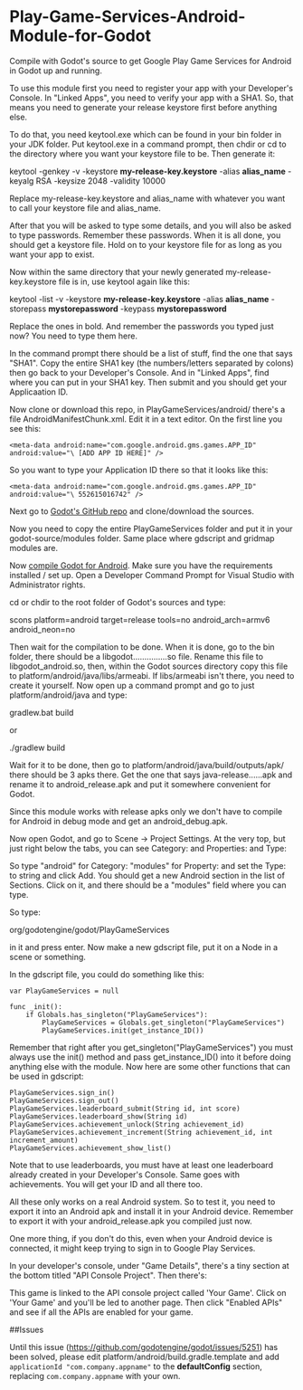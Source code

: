# Play-Game-Services-Android-Module-for-Godot
Compile with Godot's source to get Google Play Game Services for Android in Godot up and running.

To use this module first you need to register your app with your Developer's Console. In "Linked Apps", you need to verify your app with a SHA1. So, that means you need to generate your release keystore first before anything else.

To do that, you need keytool.exe which can be found in your bin folder in your JDK folder. Put keytool.exe in a command prompt, then chdir or cd to the directory where you want your keystore file to be. Then generate it:

keytool -genkey -v -keystore **my-release-key.keystore** -alias **alias_name** -keyalg RSA -keysize 2048 -validity 10000

Replace my-release-key.keystore and alias_name with whatever you want to call your keystore file and alias_name.

After that you will be asked to type some details, and you will also be asked to type passwords. Remember these passwords. When it is all done, you should get a keystore file. Hold on to your keystore file for as long as you want your app to exist.

Now within the same directory that your newly generated my-release-key.keystore file is in, use keytool again like this:

keytool -list -v -keystore **my-release-key.keystore** -alias **alias_name** -storepass **mystorepassword** -keypass **mystorepassword**

Replace the ones in bold. And remember the passwords you typed just now? You need to type them here.

In the command prompt there should be a list of stuff, find the one that says "SHA1". Copy the entire SHA1 key (the numbers/letters separated by colons) then go back to your Developer's Console. And in "Linked Apps", find where you can put in your SHA1 key. Then submit and you should get your Applicaation ID.

Now clone or download this repo, in PlayGameServices/android/ there's a file AndroidManifestChunk.xml. Edit it in a text editor. On the first line you see this:

`<meta-data android:name="com.google.android.gms.games.APP_ID" android:value="\ [ADD APP ID HERE]" />`

So you want to type your Application ID there so that it looks like this:

`<meta-data android:name="com.google.android.gms.games.APP_ID" android:value="\ 552615016742" />`

Next go to [Godot's GitHub repo](https://github.com/godotengine/godot) and clone/download the sources.

Now you need to copy the entire PlayGameServices folder and put it in your godot-source/modules folder. Same place where gdscript and gridmap modules are. 

Now [compile Godot for Android](http://docs.godotengine.org/en/latest/reference/compiling_for_android.html). Make sure you have the requirements installed / set up. Open a Developer Command Prompt for Visual Studio with Administrator rights.

cd or chdir to the root folder of Godot's sources and type:

scons platform=android target=release tools=no android_arch=armv6 android_neon=no

Then wait for the compilation to be done. When it is done, go to the bin folder, there should be a libgodot...............so file. Rename this file to libgodot_android.so, then, within the Godot sources directory copy this file to platform/android/java/libs/armeabi. If libs/armeabi isn't there, you need to create it yourself. Now open up a command prompt and go to just platform/android/java and type:

gradlew.bat build

or

./gradlew build

Wait for it to be done, then go to platform/android/java/build/outputs/apk/ there should be 3 apks there. Get the one that says java-release......apk and rename it to android_release.apk and put it somewhere convenient for Godot.

Since this module works with release apks only we don't have to compile for Android in debug mode and get an android_debug.apk.

Now open Godot, and go to Scene -> Project Settings. At the very top, but just right below the tabs, you can see Category: and Properties: and Type:

So type "android" for Category: "modules" for Property: and set the Type: to string and click Add. You should get a new Android section in the list of Sections. Click on it, and there should be a "modules" field where you can type.

So type:

org/godotengine/godot/PlayGameServices 

in it and press enter. Now make a new gdscript file, put it on a Node in a scene or something.

In the gdscript file, you could do something like this:

```
var PlayGameServices = null

func _init():
	if Globals.has_singleton("PlayGameServices"):
		PlayGameServices = Globals.get_singleton("PlayGameServices")
		PlayGameServices.init(get_instance_ID())
```

Remember that right after you get_singleton("PlayGameServices") you must always use the init() method and pass get_instance_ID() into it before doing anything else with the module. Now here are some other functions that can be used in gdscript:

```
PlayGameServices.sign_in() 
PlayGameServices.sign_out()
PlayGameServices.leaderboard_submit(String id, int score)
PlayGameServices.leaderboard_show(String id)
PlayGameServices.achievement_unlock(String achievement_id)
PlayGameServices.achievement_increment(String achievement_id, int increment_amount)
PlayGameServices.achievement_show_list()
```

Note that to use leaderboards, you must have at least one leaderboard already created in your Developer's Console. Same goes with achievements. You will get your ID and all there too.

All these only works on a real Android system. So to test it, you need to export it into an Android apk and install it in your Android device. Remember to export it with your android_release.apk you compiled just now.

One more thing, if you don't do this, even when your Android device is connected, it might keep trying to sign in to Google Play Services.

In your developer's console, under "Game Details", there's a tiny section at the bottom titled "API Console Project". Then there's:

This game is linked to the API console project called 'Your Game'. Click on 'Your Game' and you'll be led to another page. Then click "Enabled APIs" and see if all the APIs are enabled for your game.

##Issues

Until this issue (https://github.com/godotengine/godot/issues/5251) has been solved, please edit platform/android/build.gradle.template and add ```applicationId "com.company.appname"``` to the **defaultConfig** section, replacing ```com.company.appname``` with your own.